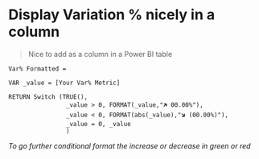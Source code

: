 # Display Variation % nicely in a column

> Nice to add as a column in a Power BI table

```DAX
Var% Formatted =

VAR _value = [Your Var% Metric]

RETURN Switch (TRUE(),
                _value > 0, FORMAT(_value,"🡵 00.00%"),
                _value < 0, FORMAT(abs(_value),"🡶 (00.00%)"),
                _value = 0, _value
                )
```
*To go further conditional format the increase or decrease in green or red*
